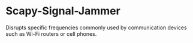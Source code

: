 # Scapy-Signal-Jammer
Disrupts specific frequencies commonly used by communication devices such as Wi-Fi routers or cell phones.

